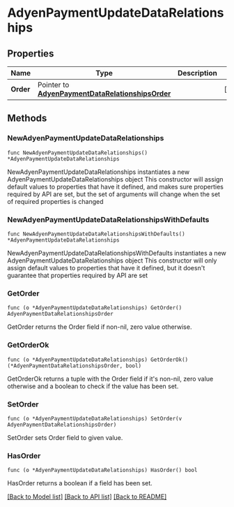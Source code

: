 # AdyenPaymentUpdateDataRelationships

## Properties

Name | Type | Description | Notes
------------ | ------------- | ------------- | -------------
**Order** | Pointer to [**AdyenPaymentDataRelationshipsOrder**](AdyenPaymentDataRelationshipsOrder.md) |  | [optional] 

## Methods

### NewAdyenPaymentUpdateDataRelationships

`func NewAdyenPaymentUpdateDataRelationships() *AdyenPaymentUpdateDataRelationships`

NewAdyenPaymentUpdateDataRelationships instantiates a new AdyenPaymentUpdateDataRelationships object
This constructor will assign default values to properties that have it defined,
and makes sure properties required by API are set, but the set of arguments
will change when the set of required properties is changed

### NewAdyenPaymentUpdateDataRelationshipsWithDefaults

`func NewAdyenPaymentUpdateDataRelationshipsWithDefaults() *AdyenPaymentUpdateDataRelationships`

NewAdyenPaymentUpdateDataRelationshipsWithDefaults instantiates a new AdyenPaymentUpdateDataRelationships object
This constructor will only assign default values to properties that have it defined,
but it doesn't guarantee that properties required by API are set

### GetOrder

`func (o *AdyenPaymentUpdateDataRelationships) GetOrder() AdyenPaymentDataRelationshipsOrder`

GetOrder returns the Order field if non-nil, zero value otherwise.

### GetOrderOk

`func (o *AdyenPaymentUpdateDataRelationships) GetOrderOk() (*AdyenPaymentDataRelationshipsOrder, bool)`

GetOrderOk returns a tuple with the Order field if it's non-nil, zero value otherwise
and a boolean to check if the value has been set.

### SetOrder

`func (o *AdyenPaymentUpdateDataRelationships) SetOrder(v AdyenPaymentDataRelationshipsOrder)`

SetOrder sets Order field to given value.

### HasOrder

`func (o *AdyenPaymentUpdateDataRelationships) HasOrder() bool`

HasOrder returns a boolean if a field has been set.


[[Back to Model list]](../README.md#documentation-for-models) [[Back to API list]](../README.md#documentation-for-api-endpoints) [[Back to README]](../README.md)


